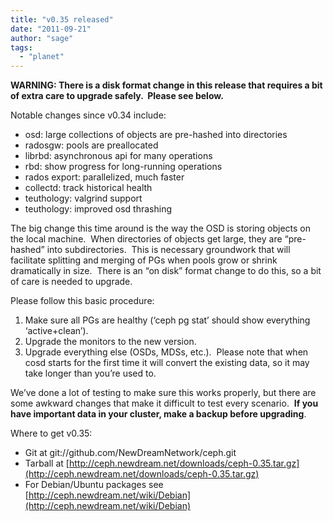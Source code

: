 ```yaml
---
title: "v0.35 released"
date: "2011-09-21"
author: "sage"
tags: 
  - "planet"
---
```


**WARNING: There is a disk format change in this release that requires a bit of extra care to upgrade safely.  Please see below.**

Notable changes since v0.34 include:

- osd: large collections of objects are pre-hashed into directories
- radosgw: pools are preallocated
- librbd: asynchronous api for many operations
- rbd: show progress for long-running operations
- rados export: parallelized, much faster
- collectd: track historical health
- teuthology: valgrind support
- teuthology: improved osd thrashing

The big change this time around is the way the OSD is storing objects on the local machine.  When directories of objects get large, they are “pre-hashed” into subdirectories.  This is necessary groundwork that will facilitate splitting and merging of PGs when pools grow or shrink dramatically in size.  There is an “on disk” format change to do this, so a bit of care is needed to upgrade.

Please follow this basic procedure:

1. Make sure all PGs are healthy (‘ceph pg stat’ should show everything ‘active+clean’).
2. Upgrade the monitors to the new version.
3. Upgrade everything else (OSDs, MDSs, etc.).  Please note that when cosd starts for the first time it will convert the existing data, so it may take longer than you’re used to.

We’ve done a lot of testing to make sure this works properly, but there are some awkward changes that make it difficult to test every scenario.  **If you have important data in your cluster, make a backup before upgrading**.

Where to get v0.35:

- Git at git://github.com/NewDreamNetwork/ceph.git
- Tarball at [http://ceph.newdream.net/downloads/ceph-0.35.tar.gz](http://ceph.newdream.net/downloads/ceph-0.35.tar.gz)
- For Debian/Ubuntu packages see [http://ceph.newdream.net/wiki/Debian](http://ceph.newdream.net/wiki/Debian)

